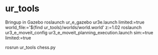 # ur_tools


Bringup in Gazebo
roslaunch ur_e_gazebo ur3e.launch limited:=true world_file:='$(find ur_tools)/worlds/world.world' z:=1.02
roslaunch ur3_e_moveit_config ur3_e_moveit_planning_execution.launch sim:=true limited:=true

rosrun ur_tools chess.py